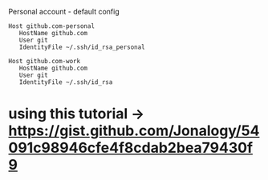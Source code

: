 
Personal account - default config

```
Host github.com-personal
   HostName github.com
   User git
   IdentityFile ~/.ssh/id_rsa_personal

Host github.com-work
   HostName github.com
   User git
   IdentityFile ~/.ssh/id_rsa
```

# using this tutorial -> https://gist.github.com/Jonalogy/54091c98946cfe4f8cdab2bea79430f9
